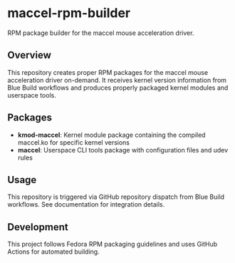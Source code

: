 # maccel-rpm-builder

RPM package builder for the maccel mouse acceleration driver.

## Overview

This repository creates proper RPM packages for the maccel mouse acceleration driver on-demand. It receives kernel version information from Blue Build workflows and produces properly packaged kernel modules and userspace tools.

## Packages

- **kmod-maccel**: Kernel module package containing the compiled maccel.ko for specific kernel versions
- **maccel**: Userspace CLI tools package with configuration files and udev rules

## Usage

This repository is triggered via GitHub repository dispatch from Blue Build workflows. See documentation for integration details.

## Development

This project follows Fedora RPM packaging guidelines and uses GitHub Actions for automated building.